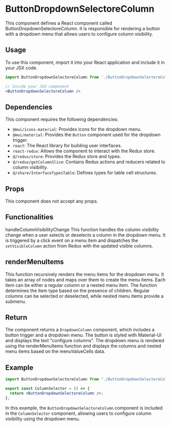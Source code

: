 # ButtonDropdownSelectoreColumn
This component defines a React component called ButtonDropdownSelectoreColumn. 
It is responsible for rendering a button with a dropdown menu that allows users to configure column visibility.

## Usage
To use this component, import it into your React application and include it in your JSX code.

```jsx
import ButtonDropdownSelectoreColumn from './ButtonDropdownSelectoreColumn';

// Inside your JSX component
<ButtonDropdownSelectoreColumn />
```
## Dependencies
This component requires the following dependencies:

- `@mui/icons-material`: Provides icons for the dropdown menu.
- `@mui/material`: Provides the `Button` component used for the dropdown trigger.
- `react`: The React library for building user interfaces.
- `react-redux`: Allows the component to interact with the Redux store.
- `@/redux/store`: Provides the Redux store and types.
- `@/redux/getColumnSlice`: Contains Redux actions and reducers related to column visibility.
- `@/share/InterfaceTypesTable`: Defines types for table cell structures.

## Props
This component does not accept any props.

## Functionalities
handleColumnVisibilityChange
This function handles the column visibility change when a user selects or deselects a column in the dropdown menu. It is triggered by a click event on a menu item and dispatches the `setVisibleColumn` action from Redux with the updated visible columns.

## renderMenuItems
This function recursively renders the menu items for the dropdown menu. It takes an array of nodes and maps over them to create the menu items. Each item can be either a regular column or a nested menu item. The function determines the item type based on the presence of children. Regular columns can be selected or deselected, while nested menu items provide a submenu.

## Return
The component returns a `DropdownColumn` component, which includes a button trigger and a dropdown menu. The button is styled with Material-UI and displays the text "configure columns". The dropdown menu is rendered using the renderMenuItems function and displays the columns and nested menu items based on the menuValueCells data.

## Example

```jsx 
import ButtonDropdownSelectoreColumn from "./ButtonDropdownSelectoreColumn";

export const ColumnSelector = () => {
  return <ButtonDropdownSelectoreColumn />;
};

```

In this example, the `ButtonDropdownSelectoreColumn` component is included in the `ColumnSelector` component, allowing users to configure column visibility using the dropdown menu.